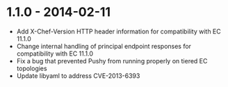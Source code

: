 # 1.1.0 - 2014-02-11

- Add X-Chef-Version HTTP header information for compatibility with EC 11.1.0
- Change internal handling of principal endpoint responses for compatibility with EC 11.1.0
- Fix a bug that prevented Pushy from running properly on tiered EC topologies
- Update libyaml to address CVE-2013-6393
